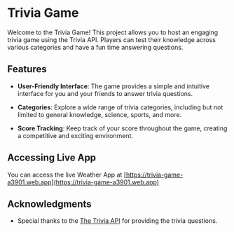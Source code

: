 # Trivia Game

Welcome to the Trivia Game! This project allows you to host an engaging trivia game using the Trivia API. Players can test their knowledge across various categories and have a fun time answering questions.

## Features

- **User-Friendly Interface**: The game provides a simple and intuitive interface for you and your friends to answer trivia questions.
- **Categories**: Explore a wide range of trivia categories, including but not limited to general knowledge, science, sports, and more.

- **Score Tracking**: Keep track of your score throughout the game, creating a competitive and exciting environment.

## Accessing Live App

You can access the live Weather App at [https://trivia-game-a3901.web.app](https://trivia-game-a3901.web.app)

## Acknowledgments

- Special thanks to the [The Trivia API](https://the-trivia-api.com/) for providing the trivia questions.
